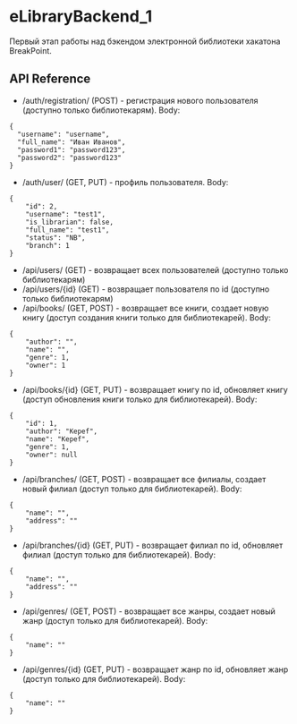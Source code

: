 # eLibraryBackend_1
Первый этап работы над бэкендом электронной библиотеки хакатона BreakPoint.

## API Reference

+ /auth/registration/ (POST) - регистрация нового пользователя (доступно только библиотекарям). Body:
```
{
  "username": "username",
  "full_name": "Иван Иванов",
  "password1": "password123",
  "password2": "password123"
}
```
+ /auth/user/ (GET, PUT) - профиль пользователя. Body:
```
{
    "id": 2,
    "username": "test1",
    "is_librarian": false,
    "full_name": "test1",
    "status": "NB",
    "branch": 1
}
```
+ /api/users/ (GET) - возвращает всех пользователей (доступно только библиотекарям)
+ /api/users/{id} (GET) - возвращает пользователя по id (доступно только библиотекарям)
+ /api/books/ (GET, POST) - возвращает все книги, создает новую книгу (доступ создания книги только для библиотекарей). Body:
```
{
    "author": "",
    "name": "",
    "genre": 1,
    "owner": 1
}
```
+ /api/books/{id} (GET, PUT) - возвращает книгу по id, обновляет книгу (доступ обновления книги только для библиотекарей). Body:
```
{
    "id": 1,
    "author": "Kepef",
    "name": "Kepef",
    "genre": 1,
    "owner": null
}
```
+ /api/branches/ (GET, POST) - возвращает все филиалы, создает новый филиал (доступ только для библиотекарей). Body:
```
{
    "name": "",
    "address": ""
}
```
+ /api/branches/{id} (GET, PUT) - возвращает филиал по id, обновляет филиал (доступ только для библиотекарей). Body:
```
{
    "name": "",
    "address": ""
}
```
+ /api/genres/ (GET, POST) - возвращает все жанры, создает новый жанр (доступ только для библиотекарей). Body:
```
{
    "name": ""
}
```
+ /api/genres/{id} (GET, PUT) - возвращает жанр по id, обновляет жанр (доступ только для библиотекарей). Body:
```
{
    "name": ""
}
```

